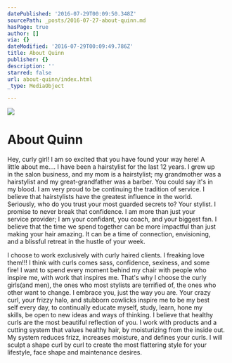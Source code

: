 ```yaml
---
datePublished: '2016-07-29T00:09:50.348Z'
sourcePath: _posts/2016-07-27-about-quinn.md
hasPage: true
author: []
via: {}
dateModified: '2016-07-29T00:09:49.786Z'
title: About Quinn
publisher: {}
description: ''
starred: false
url: about-quinn/index.html
_type: MediaObject

---
```

![](https://the-grid-user-content.s3-us-west-2.amazonaws.com/5c6261c0-a5ee-4913-9aa9-e7a53ec158a7.jpg)

# About Quinn

Hey, curly girl! I am so excited that you have found your way here! A  
little about me.... I have been a hairstylist for the last 12 years. I grew up  
in the salon business, and my mom is a hairstylist; my grandmother was a hairstylist and my great-grandfather was a barber. You could say it's in  
my blood. I am very proud to be continuing the tradition of service. I  
believe that hairstylists have the greatest influence in the world.  
Seriously, who do you trust your most guarded secrets to? Your stylist. I  
promise to never break that confidence. I am more than just your  
service provider; I am your confidant, you coach, and your biggest fan. I  
believe that the time we spend together can be more impactful than just  
making your hair amazing. It can be a time of connection, envisioning,  
and a blissful retreat in the hustle of your week.

I choose to work exclusively with curly haired clients. I freaking love  
them!!! I think with curls comes sass, confidence, sexiness, and some  
fire! I want to spend every moment behind my chair with people who  
inspire me, with work that inspires me. That's why I choose the curly  
girls(and men), the ones who most stylists are terrified of, the ones who  
other want to change. I embrace you, just the way you are. Your crazy  
curl, your frizzy halo, and stubborn cowlicks inspire me to be my best  
self every day, to continually educate myself, study, learn, hone my  
skills, be open to new ideas and ways of thinking. I believe that healthy  
curls are the most beautiful reflection of you. I work with products and a cutting system that values healthy hair, by moisturizing from the inside out. My system reduces frizz, increases moisture, and defines your curls. I will sculpt a shape curl by curl to create the most flattering style for your lifestyle, face shape and maintenance desires.